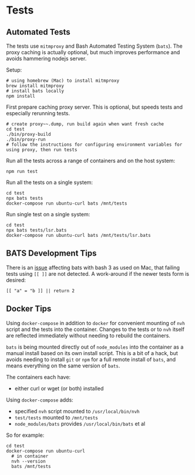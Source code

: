 # Tests

## Automated Tests

The tests use `mitmproxy` and Bash Automated Testing System (`bats`). The proxy caching is actually optional, but much improves performance and avoids hammering nodejs server.

Setup:

    # using homebrew (Mac) to install mitmproxy
    brew install mitmproxy
    # install bats locally
    npm install

First prepare caching proxy server. This is optional, but speeds tests and especially rerunning tests.

    # create proxy~~.dump, run build again when want fresh cache
    cd test
    ./bin/proxy-build
    ./bin/proxy-run
    # follow the instructions for configuring environment variables for using proxy, then run tests

Run all the tests across a range of containers and on the host system:

    npm run test

Run all the tests on a single system:

    cd test
    npx bats tests
    docker-compose run ubuntu-curl bats /mnt/tests

Run single test on a single system:

    cd test
    npx bats tests/lsr.bats
    docker-compose run ubuntu-curl bats /mnt/tests/lsr.bats

## BATS Development Tips

There is an [issue](https://github.com/bats-core/bats-core/pull/24) affecting bats with bash 3 as used on Mac, that failing tests using `[[ ]]` are not detected. A work-around if the newer tests form is desired:

    [[ "a" = "b ]] || return 2

## Docker Tips

Using `docker-compose` in addition to `docker` for convenient mounting of `nvh` script and the tests into the container. Changes to the tests or to `nvh` itself are reflected immediately without needing to rebuild the containers.

`bats` is being mounted directly out of `node_modules` into the container as a manual install based on its own install script. This is a bit of a hack, but avoids needing to install `git` or `npm` for a full remote install of `bats`, and means everything on the same version of `bats`.

The containers each have:

* either curl or wget (or both) installed

Using `docker-compose` adds:

* specified `nvh` script mounted to `/usr/local/bin/nvh`
* `test/tests` mounted to `/mnt/tests`
* `node_modules/bats` provides `/usr/local/bin/bats` et al

So for example:

    cd test
    docker-compose run ubuntu-curl
      # in container
      nvh --version
      bats /mnt/tests
